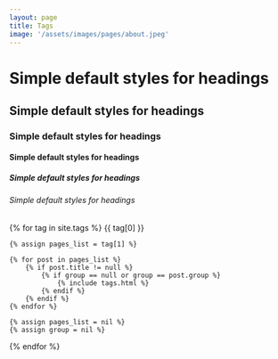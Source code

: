 ```yaml
---
layout: page
title: Tags
image: '/assets/images/pages/about.jpeg'
---
```



# Simple default styles for headings

## Simple default styles for headings

### Simple default styles for headings

#### Simple default styles for headings

##### Simple default styles for headings

###### Simple default styles for headings

{% for tag in site.tags %}
    {{ tag[0] }}
    <br/>
    
    {% assign pages_list = tag[1] %}
    
    {% for post in pages_list %}
        {% if post.title != null %}
            {% if group == null or group == post.group %}
                {% include tags.html %}
            {% endif %}
        {% endif %}
    {% endfor %}
    
    {% assign pages_list = nil %}
    {% assign group = nil %}
{% endfor %}